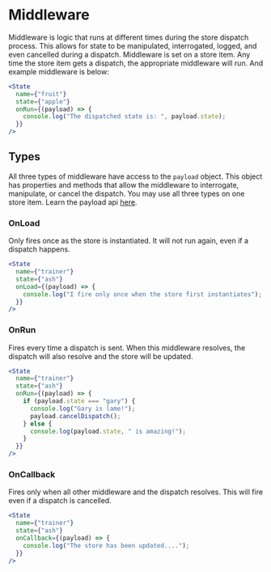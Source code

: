 # Middleware

Middleware is logic that runs at different times during the store dispatch process. This allows for state to be manipulated, interrogated, logged, and even cancelled during a dispatch. Middleware is set on a store item. Any time the store item gets a dispatch, the appropriate middleware will run. And example middleware is below:

```jsx
<State
  name={"fruit"}
  state={"apple"}
  onRun={(payload) => {
    console.log("The dispatched state is: ", payload.state);
  }}
/>
```

## Types

All three types of middleware have access to the `payload` object. This object has properties and methods that allow the middleware to interrogate, manipulate, or cancel the dispatch. You may use all three types on one store item. Learn the payload api [here](vanilla/middleware#payload).

### OnLoad

Only fires once as the store is instantiated. It will not run again, even if a dispatch happens.

```jsx
<State
  name={"trainer"}
  state={"ash"}
  onLoad={(payload) => {
    console.log("I fire only once when the store first instantiates");
  }}
/>
```

### OnRun

Fires every time a dispatch is sent. When this middleware resolves, the dispatch will also resolve and the store will be updated.

```jsx
<State
  name={"trainer"}
  state={"ash"}
  onRun={(payload) => {
    if (payload.state === "gary") {
      console.log("Gary is lame!");
      payload.cancelDispatch();
    } else {
      console.log(payload.state, " is amazing!");
    }
  }}
/>
```

### OnCallback

Fires only when all other middleware and the dispatch resolves. This will fire even if a dispatch is cancelled.

```jsx
<State
  name={"trainer"}
  state={"ash"}
  onCallback={(payload) => {
    console.log("The store has been updated....");
  }}
/>
```
